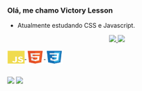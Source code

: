 ### Olá, me chamo Victory Lesson 

-  Atualmente estudando CSS e Javascript.

<div align="center">
  <a href="https://github.com/victorylesson">
  <img height="180em" src="https://github-readme-stats.vercel.app/api?username=victorylesson&show_icons=true&theme=dark&include_all_commits=true&count_private=true"/>
  <img height="180em" src="https://github-readme-stats.vercel.app/api/top-langs/?username=victorylesson&layout=compact&langs_count=7&theme=dark"/>
</div>

<div style="display: inline_block"><br>
  <img align="center" alt="Victory-Js" height="30" width="40" src="https://raw.githubusercontent.com/devicons/devicon/master/icons/javascript/javascript-plain.svg">
  <img align="center" alt="Victory-HTML" height="30" width="40" src="https://raw.githubusercontent.com/devicons/devicon/master/icons/html5/html5-original.svg">
  <img align="center" alt="Victory-CSS" height="30" width="40" src="https://raw.githubusercontent.com/devicons/devicon/master/icons/css3/css3-original.svg">

##

<div> 
  <a href = "mailto:victory.mendes@hotmail.com"><img src="https://img.shields.io/badge/-Gmail-%23333?style=for-the-badge&logo=gmail&logoColor=white" target="_blank"></a>
  <a href="https://www.linkedin.com/in/victory-lesson-75b066240/" target="_blank"><img src="https://img.shields.io/badge/-LinkedIn-%230077B5?style=for-the-badge&logo=linkedin&logoColor=white" target="_blank"></a> 
</div>
